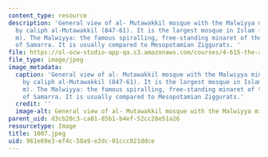 ```yaml
---
content_type: resource
description: 'General view of al- Mutawakkil mosque with the Malwiyya minaret. Founded
  by caliph al-Mutawakkil (847-61). It is the largest mosque in Islam (240 by 156
  m). The Malwiyya: the famous spiralling, free-standing minaret of the Great Mosque
  of Samarra. It is usually compared to Mesopotamian Ziggurats. '
file: https://ol-ocw-studio-app-qa.s3.amazonaws.com/courses/4-615-the-architecture-of-cairo-spring-2002/961e69e3ef4c58a9e2dc01ccc021ddce_1007.jpeg
file_type: image/jpeg
image_metadata:
  caption: 'General view of al- Mutawakkil mosque with the Malwiyya minaret. Founded
    by caliph al-Mutawakkil (847-61). It is the largest mosque in Islam (240 by 156
    m). The Malwiyya: the famous spiralling, free-standing minaret of the Great Mosque
    of Samarra. It is usually compared to Mesopotamian Ziggurats.'
  credit: ''
  image-alt: General view of al- Mutawakkil mosque with the Malwiyya minaret
parent_uid: d3cb20c3-ca01-85b1-b4ef-52cc28e51a26
resourcetype: Image
title: 1007.jpeg
uid: 961e69e3-ef4c-58a9-e2dc-01ccc021ddce
---
```

